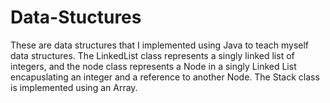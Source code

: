 # Data-Stuctures

These are data structures that I implemented using Java to teach myself data structures.
The LinkedList class represents a singly linked list of integers, and the node class represents a Node in a singly Linked List
encapuslating an integer and a reference to another Node.
The Stack class is implemented using an Array.
